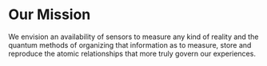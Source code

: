 # Our Mission
We envision an availability of sensors to measure any kind of reality and the quantum methods of organizing that information as to measure, store and reproduce the atomic relationships that more truly govern our experiences.


